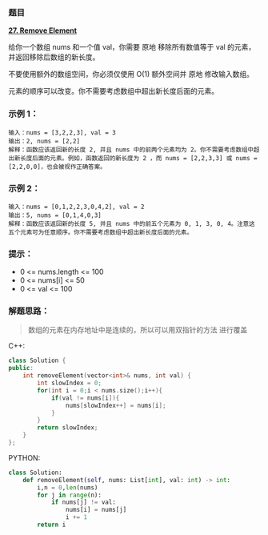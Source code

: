 ### 题目

 **[27. Remove Element](https://leetcode-cn.com/problems/remove-element/)** 
 
 给你一个数组 nums 和一个值 val，你需要 原地 移除所有数值等于 val 的元素，并返回移除后数组的新长度。

不要使用额外的数组空间，你必须仅使用 O(1) 额外空间并 原地 修改输入数组。

元素的顺序可以改变。你不需要考虑数组中超出新长度后面的元素。

### 示例 1：
```
输入：nums = [3,2,2,3], val = 3
输出：2, nums = [2,2]
解释：函数应该返回新的长度 2, 并且 nums 中的前两个元素均为 2。你不需要考虑数组中超出新长度后面的元素。例如，函数返回的新长度为 2 ，而 nums = [2,2,3,3] 或 nums = [2,2,0,0]，也会被视作正确答案。
```
### 示例 2：
```
输入：nums = [0,1,2,2,3,0,4,2], val = 2
输出：5, nums = [0,1,4,0,3]
解释：函数应该返回新的长度 5, 并且 nums 中的前五个元素为 0, 1, 3, 0, 4。注意这五个元素可为任意顺序。你不需要考虑数组中超出新长度后面的元素。
```

### 提示：

* 0 <= nums.length <= 100
* 0 <= nums[i] <= 50
* 0 <= val <= 100

### 解题思路：

> 数组的元素在内存地址中是连续的，所以可以用双指针的方法 进行覆盖


C++:
``` C++
class Solution {
public:
    int removeElement(vector<int>& nums, int val) {
        int slowIndex = 0;
        for(int i = 0;i < nums.size();i++){
            if(val != nums[i]){
                nums[slowIndex++] = nums[i];
            }
        }
        return slowIndex;
    }
};
```

PYTHON:
```PYTHON
class Solution:
    def removeElement(self, nums: List[int], val: int) -> int:
        i,n = 0,len(nums)
        for j in range(n):
            if nums[j] != val:
                nums[i] = nums[j]
                i += 1
        return i
```

